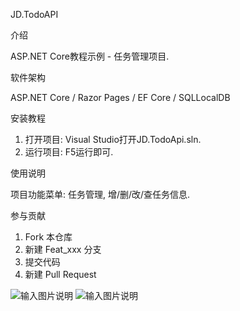 JD.TodoAPI

介绍

ASP.NET Core教程示例 - 任务管理项目.

软件架构

ASP.NET Core / Razor Pages / EF Core / SQLLocalDB

安装教程

1. 打开项目:
Visual Studio打开JD.TodoApi.sln.
2. 运行项目:
F5运行即可.

使用说明

项目功能菜单:
任务管理, 增/删/改/查任务信息.

参与贡献

1. Fork 本仓库
2. 新建 Feat_xxx 分支
3. 提交代码
4. 新建 Pull Request

![输入图片说明](https://images.gitee.com/uploads/images/2019/0908/113304_2a16b393_2265734.png "JD.MovieRazor1.png")
![输入图片说明](https://images.gitee.com/uploads/images/2019/0908/113314_510f26d8_2265734.png "JD.MovieRazor2.png")